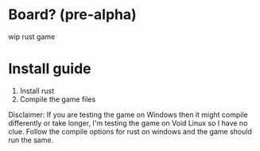 # Board? (pre-alpha)
wip rust game


  
# Install guide
1. Install rust
2. Compile the game files

Disclaimer: If you are testing the game on Windows then it might compile differently or take longer, I'm testing the game on Void Linux so I have no clue. Follow the compile options for rust on windows and the game should run the same.
